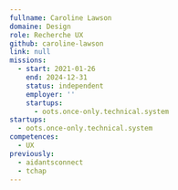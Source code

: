 ```yaml
---
fullname: Caroline Lawson
domaine: Design
role: Recherche UX
github: caroline-lawson
link: null
missions:
  - start: 2021-01-26
    end: 2024-12-31
    status: independent
    employer: ''
    startups:
      - oots.once-only.technical.system
startups:
  - oots.once-only.technical.system
competences:
  - UX
previously:
  - aidantsconnect
  - tchap
---
```

